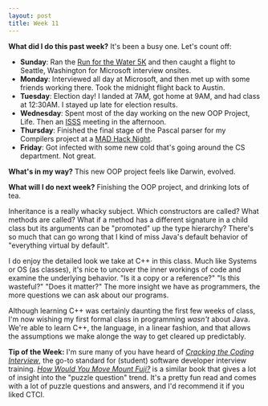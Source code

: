```yaml
---
layout: post
title: Week 11
---
```


**What did I do this past week?** It's been a busy one. Let's count off:

 - **Sunday**: Ran the [Run for the Water 5K](https://runforthewater.com/) and then caught a flight to Seattle, Washington for Microsoft interview onsites.
 - **Monday**: Interviewed all day at Microsoft, and then met up with some friends working there. Took the midnight flight back to Austin.
 - **Tuesday**: Election day! I landed at 7AM, got home at 9AM, and had class at 12:30AM. I stayed up late for election results.
 - **Wednesday**: Spent most of the day working on the new OOP Project, Life. Then an [ISSS](https://www.isss.io) meeting in the afternoon.
 - **Thursday**: Finished the final stage of the Pascal parser for my Compilers project at a [MAD Hack Night](https://www.txcsmad.com).
 - **Friday**: Got infected with some new cold that's going around the CS department. Not great.

**What's in my way?** This new OOP project feels like Darwin, evolved. 

**What will I do next week?** Finishing the OOP project, and drinking lots of tea.

Inheritance is a really whacky subject. Which constructors are called? What methods are called? What if a method has a different signature in a child class but its arguments can be "promoted" up the type hierarchy? There's so much that can go wrong that I kind of miss Java's default behavior of "everything virtual by default".

I do enjoy the detailed look we take at C++ in this class. Much like Systems or OS (as classes), it's nice to uncover the inner workings of code and examine the underlying behavior. "Is it a copy or a reference?" "Is this wasteful?" "Does it matter?" The more insight we have as programmers, the more questions we can ask about our programs. 

Although learning C++ was certainly daunting the first few weeks of class, I'm now wishing my first formal class in programming *wasn't* about Java. We're able to learn C++, the language, in a linear fashion, and that allows the assumptions we make alonge the way to get cleared up predictably. 

**Tip of the Week:** I'm sure many of you have heard of [*Cracking the Coding Interview*](https://www.amazon.com/Cracking-Coding-Interview-Programming-Questions/dp/0984782850/ref=sr_1_1?ie=UTF8&qid=1478993942&sr=8-1&keywords=cracking+the+coding+interview), the go-to standard for (student) software developer interview training. [*How Would You Move Mount Fuji?*](https://www.amazon.com/How-Would-Move-Mount-Fuji/dp/0316778494/ref=sr_1_3?ie=UTF8&qid=1478993827&sr=8-3&keywords=cult+of+the+puzzle) is a similar book that gives a lot of insight into the "puzzle question" trend. It's a pretty fun read and comes with a lot of puzzle questions and answers, and I'd recommend it if you liked CTCI.
